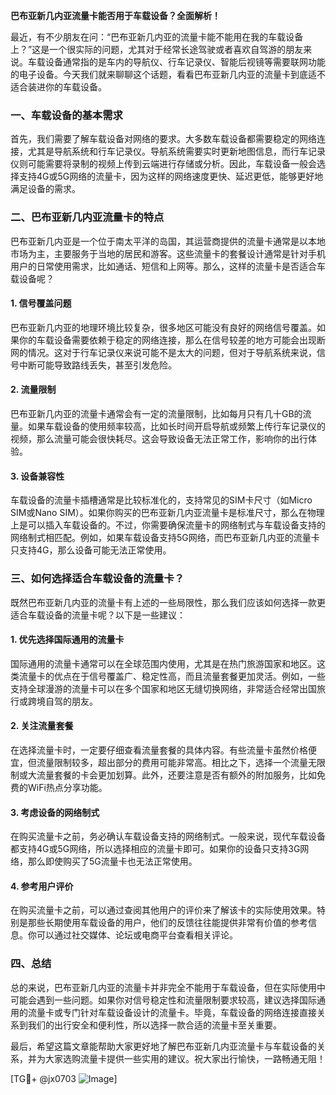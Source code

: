 **巴布亚新几内亚流量卡能否用于车载设备？全面解析！**

最近，有不少朋友在问：“巴布亚新几内亚的流量卡能不能用在我的车载设备上？”这是一个很实际的问题，尤其对于经常长途驾驶或者喜欢自驾游的朋友来说。车载设备通常指的是车内的导航仪、行车记录仪、智能后视镜等需要联网功能的电子设备。今天我们就来聊聊这个话题，看看巴布亚新几内亚的流量卡到底适不适合装进你的车载设备。

### 一、车载设备的基本需求

首先，我们需要了解车载设备对网络的要求。大多数车载设备都需要稳定的网络连接，尤其是导航系统和行车记录仪。导航系统需要实时更新地图信息，而行车记录仪则可能需要将录制的视频上传到云端进行存储或分析。因此，车载设备一般会选择支持4G或5G网络的流量卡，因为这样的网络速度更快、延迟更低，能够更好地满足设备的需求。

### 二、巴布亚新几内亚流量卡的特点

巴布亚新几内亚是一个位于南太平洋的岛国，其运营商提供的流量卡通常是以本地市场为主，主要服务于当地的居民和游客。这些流量卡的套餐设计通常是针对手机用户的日常使用需求，比如通话、短信和上网等。那么，这样的流量卡是否适合车载设备呢？

#### 1. **信号覆盖问题**
巴布亚新几内亚的地理环境比较复杂，很多地区可能没有良好的网络信号覆盖。如果你的车载设备需要依赖于稳定的网络连接，那么在信号较差的地方可能会出现断网的情况。这对于行车记录仪来说可能不是太大的问题，但对于导航系统来说，信号中断可能导致路线丢失，甚至引发危险。

#### 2. **流量限制**
巴布亚新几内亚的流量卡通常会有一定的流量限制，比如每月只有几十GB的流量。如果车载设备的使用频率较高，比如长时间开启导航或频繁上传行车记录仪的视频，那么流量可能会很快耗尽。这会导致设备无法正常工作，影响你的出行体验。

#### 3. **设备兼容性**
车载设备的流量卡插槽通常是比较标准化的，支持常见的SIM卡尺寸（如Micro SIM或Nano SIM）。如果你购买的巴布亚新几内亚流量卡是标准尺寸，那么在物理上是可以插入车载设备的。不过，你需要确保流量卡的网络制式与车载设备支持的网络制式相匹配。例如，如果车载设备支持5G网络，而巴布亚新几内亚的流量卡只支持4G，那么设备可能无法正常使用。

### 三、如何选择适合车载设备的流量卡？

既然巴布亚新几内亚的流量卡有上述的一些局限性，那么我们应该如何选择一款更适合车载设备的流量卡呢？以下是一些建议：

#### 1. **优先选择国际通用的流量卡**
国际通用的流量卡通常可以在全球范围内使用，尤其是在热门旅游国家和地区。这类流量卡的优点在于信号覆盖广、稳定性高，而且流量套餐更加灵活。例如，一些支持全球漫游的流量卡可以在多个国家和地区无缝切换网络，非常适合经常出国旅行或跨境自驾的朋友。

#### 2. **关注流量套餐**
在选择流量卡时，一定要仔细查看流量套餐的具体内容。有些流量卡虽然价格便宜，但流量限制较多，超出部分的费用可能非常高。相比之下，选择一个流量无限制或大流量套餐的卡会更加划算。此外，还要注意是否有额外的附加服务，比如免费的WiFi热点分享功能。

#### 3. **考虑设备的网络制式**
在购买流量卡之前，务必确认车载设备支持的网络制式。一般来说，现代车载设备都支持4G或5G网络，所以选择相应的流量卡即可。如果你的设备只支持3G网络，那么即使购买了5G流量卡也无法正常使用。

#### 4. **参考用户评价**
在购买流量卡之前，可以通过查阅其他用户的评价来了解该卡的实际使用效果。特别是那些长期使用车载设备的用户，他们的反馈往往能提供非常有价值的参考信息。你可以通过社交媒体、论坛或电商平台查看相关评论。

### 四、总结

总的来说，巴布亚新几内亚的流量卡并非完全不能用于车载设备，但在实际使用中可能会遇到一些问题。如果你对信号稳定性和流量限制要求较高，建议选择国际通用的流量卡或专门针对车载设备设计的流量卡。毕竟，车载设备的网络连接直接关系到我们的出行安全和便利性，所以选择一款合适的流量卡至关重要。

最后，希望这篇文章能帮助大家更好地了解巴布亚新几内亚流量卡与车载设备的关系，并为大家选购流量卡提供一些实用的建议。祝大家出行愉快，一路畅通无阻！

[TG💪+ @jx0703 ![Image](https://github.com/user-attachments/assets/dbca1d08-cadb-493c-b0ec-ad6f7a83f270)]